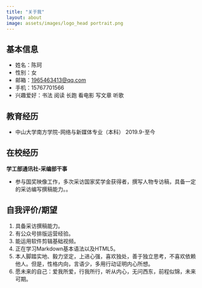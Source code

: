 ```yaml
---
title: "关于我"
layout: about
image: assets/images/logo_head portrait.png
---
```


## 基本信息
* 姓名：陈珂
* 性别：女
* 邮箱：1965463413@qq.com
* 手机：15767701566
* 兴趣爱好：书法 阅读 长跑 看电影 写文章 听歌 

## 教育经历
* 中山大学南方学院-网络与新媒体专业（本科） 2019.9-至今

## 在校经历
**学工部通讯社-采编部干事**
* 参与国奖映像工作，多次采访国家奖学金获得者，撰写人物专访稿，具备一定的采访编写撰稿能力。。

## 自我评价/期望
1. 具备采访撰稿能力。
2. 有公众号排版运营经验。
3. 能运用软件剪辑基础视频。
4. 正在学习Markdown基本语法以及HTML5。
5. 本人脚踏实地、毅力坚定，上进心强，喜欢独处，善于独立思考，不喜欢依赖他人。但是，性格内向，言语少，多用行动证明内心所想。
6. 愿未来的自己：爱我所爱，行我所行，听从内心，无问西东，前程似锦，未来可期。